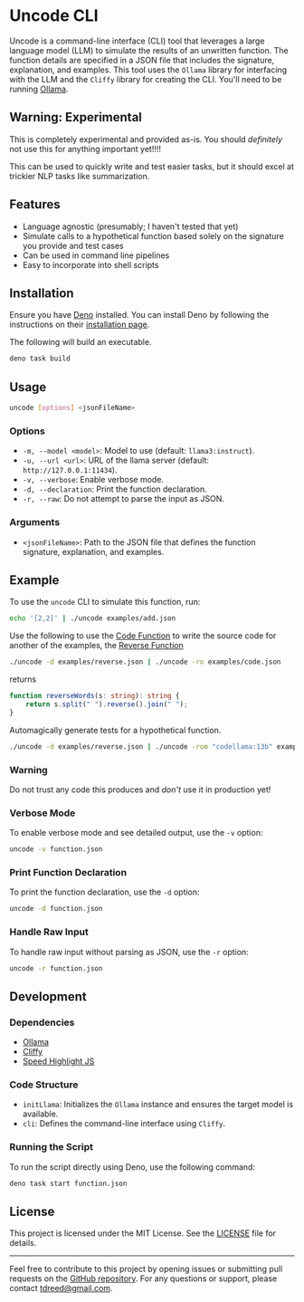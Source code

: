 # Uncode CLI

Uncode is a command-line interface (CLI) tool that leverages a large language model (LLM) to simulate the results of an unwritten function. The function details are specified in a JSON file that includes the signature, explanation, and examples. This tool uses the `Ollama` library for interfacing with the LLM and the `Cliffy` library for creating the CLI. You'll need to be running [Ollama](https://ollama.com/).

## Warning: Experimental

This is completely experimental and provided as-is. You should *definitely* not use this for anything important yet!!!!

This can be used to quickly write and test easier tasks, but it should excel at trickier NLP tasks like summarization.

## Features

- Language agnostic (presumably; I haven't tested that yet)
- Simulate calls to a hypothetical function based solely on the signature you provide and test cases
- Can be used in command line pipelines
- Easy to incorporate into shell scripts
 
## Installation

Ensure you have [Deno](https://deno.land/) installed. You can install Deno by following the instructions on their [installation page](https://deno.land/manual/getting_started/installation).

The following will build an executable.

```bash
deno task build
```

## Usage

```bash
uncode [options] <jsonFileName>
```

### Options

- `-m, --model <model>`: Model to use (default: `llama3:instruct`).
- `-u, --url <url>`: URL of the llama server (default: `http://127.0.0.1:11434`).
- `-v, --verbose`: Enable verbose mode.
- `-d, --declaration`: Print the function declaration.
- `-r, --raw`: Do not attempt to parse the input as JSON.

### Arguments

- `<jsonFileName>`: Path to the JSON file that defines the function signature, explanation, and examples.

## Example

To use the `uncode` CLI to simulate this function, run:

```bash
echo '[2,2]' | ./uncode examples/add.json 
```

Use the following to use the [Code Function](examples/code.json) to write the source code for another of the examples, the [Reverse Function](examples/reverse.json)

```bash
./uncode -d examples/reverse.json | ./uncode -ro examples/code.json
```

returns

```ts
function reverseWords(s: string): string {
    return s.split(" ").reverse().join(" ");
}
```

Automagically generate tests for a hypothetical function.

```bash
./uncode -d examples/reverse.json | ./uncode -rom "codellama:13b" examples/tests.json
```

### Warning

Do not trust any code this produces and *don't* use it in production yet!

### Verbose Mode

To enable verbose mode and see detailed output, use the `-v` option:

```bash
uncode -v function.json
```

### Print Function Declaration

To print the function declaration, use the `-d` option:

```bash
uncode -d function.json
```

### Handle Raw Input

To handle raw input without parsing as JSON, use the `-r` option:

```bash
uncode -r function.json
```

## Development

### Dependencies

- [Ollama](https://github.com/ollama/ollama)
- [Cliffy](https://deno.land/x/cliffy)
- [Speed Highlight JS](https://deno.land/x/speed_highlight_js)

### Code Structure

- `initLlama`: Initializes the `Ollama` instance and ensures the target model is available.
- `cli`: Defines the command-line interface using `Cliffy`.

### Running the Script

To run the script directly using Deno, use the following command:

```bash
deno task start function.json
```

## License

This project is licensed under the MIT License. See the [LICENSE](LICENSE) file for details.

---

Feel free to contribute to this project by opening issues or submitting pull requests on the [GitHub repository](https://github.com/dancxjo/uncode). For any questions or support, please contact [tdreed@gmail.com](mailto:tdreed@gmail.com).
